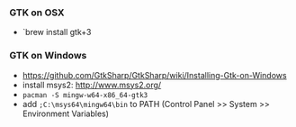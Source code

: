 ### GTK on OSX
- `brew install gtk+3

### GTK on Windows
- https://github.com/GtkSharp/GtkSharp/wiki/Installing-Gtk-on-Windows
- install msys2: http://www.msys2.org/
- `pacman -S mingw-w64-x86_64-gtk3`
- add `;C:\msys64\mingw64\bin` to PATH (Control Panel >> System >> Environment Variables)